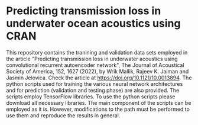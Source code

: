 # Predicting transmission loss in underwater ocean acoustics using CRAN
This repository contains the tranining and validation data sets employed in the article "Predicting transmission loss in underwater acoustics using convolutional recurrent autoencoder network", The Journal of Acoustical Society of America, 152, 1627 (2022), by Wrik Mallik, Rajeev K. Jaiman and Jasmin Jelovica. Check the article at https://doi.org/10.1121/10.0013894.
The python scripts used for training the various neural network architectures and for prediction (validation and testing phase) are also provided. 
The scripts employ TensorFlow libraries. 
To use the python scripts please download all necessary libraries. The main component of the scripts can be employed as it is. However, modifications to the path must be performed to use them and reproduce the results in general.
